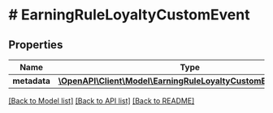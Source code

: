 # # EarningRuleLoyaltyCustomEvent

## Properties

Name | Type | Description | Notes
------------ | ------------- | ------------- | -------------
**metadata** | [**\OpenAPI\Client\Model\EarningRuleLoyaltyCustomEventMetadata**](EarningRuleLoyaltyCustomEventMetadata.md) |  | [optional]

[[Back to Model list]](../../README.md#models) [[Back to API list]](../../README.md#endpoints) [[Back to README]](../../README.md)
